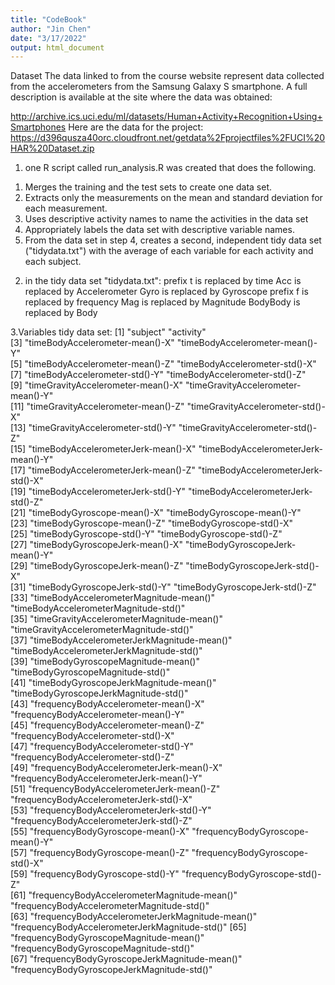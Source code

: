 ```yaml
---
title: "CodeBook"
author: "Jin Chen"
date: "3/17/2022"
output: html_document
---
```

Dataset
The data linked to from the course website represent data collected from the accelerometers from the Samsung Galaxy S smartphone. A full description is available at the site where the data was obtained:

http://archive.ics.uci.edu/ml/datasets/Human+Activity+Recognition+Using+Smartphones
Here are the data for the project:
https://d396qusza40orc.cloudfront.net/getdata%2Fprojectfiles%2FUCI%20HAR%20Dataset.zip

1. one R script called run_analysis.R was created that does the following.
1) Merges the training and the test sets to create one data set.
2) Extracts only the measurements on the mean and standard deviation for each measurement.
3) Uses descriptive activity names to name the activities in the data set
4) Appropriately labels the data set with descriptive variable names.
5) From the data set in step 4, creates a second, independent tidy data set ("tidydata.txt") with the average of each variable for each activity and each subject.

2. in the tidy data set "tidydata.txt":
prefix t is replaced by time
Acc is replaced by Accelerometer
Gyro is replaced by Gyroscope
prefix f is replaced by frequency
Mag is replaced by Magnitude
BodyBody is replaced by Body

3.Variables tidy data set:
 [1] "subject"                                        "activity"                                      
 [3] "timeBodyAccelerometer-mean()-X"                 "timeBodyAccelerometer-mean()-Y"                
 [5] "timeBodyAccelerometer-mean()-Z"                 "timeBodyAccelerometer-std()-X"                 
 [7] "timeBodyAccelerometer-std()-Y"                  "timeBodyAccelerometer-std()-Z"                 
 [9] "timeGravityAccelerometer-mean()-X"              "timeGravityAccelerometer-mean()-Y"             
[11] "timeGravityAccelerometer-mean()-Z"              "timeGravityAccelerometer-std()-X"              
[13] "timeGravityAccelerometer-std()-Y"               "timeGravityAccelerometer-std()-Z"              
[15] "timeBodyAccelerometerJerk-mean()-X"             "timeBodyAccelerometerJerk-mean()-Y"            
[17] "timeBodyAccelerometerJerk-mean()-Z"             "timeBodyAccelerometerJerk-std()-X"             
[19] "timeBodyAccelerometerJerk-std()-Y"              "timeBodyAccelerometerJerk-std()-Z"             
[21] "timeBodyGyroscope-mean()-X"                     "timeBodyGyroscope-mean()-Y"                    
[23] "timeBodyGyroscope-mean()-Z"                     "timeBodyGyroscope-std()-X"                     
[25] "timeBodyGyroscope-std()-Y"                      "timeBodyGyroscope-std()-Z"                     
[27] "timeBodyGyroscopeJerk-mean()-X"                 "timeBodyGyroscopeJerk-mean()-Y"                
[29] "timeBodyGyroscopeJerk-mean()-Z"                 "timeBodyGyroscopeJerk-std()-X"                 
[31] "timeBodyGyroscopeJerk-std()-Y"                  "timeBodyGyroscopeJerk-std()-Z"                 
[33] "timeBodyAccelerometerMagnitude-mean()"          "timeBodyAccelerometerMagnitude-std()"          
[35] "timeGravityAccelerometerMagnitude-mean()"       "timeGravityAccelerometerMagnitude-std()"       
[37] "timeBodyAccelerometerJerkMagnitude-mean()"      "timeBodyAccelerometerJerkMagnitude-std()"      
[39] "timeBodyGyroscopeMagnitude-mean()"              "timeBodyGyroscopeMagnitude-std()"              
[41] "timeBodyGyroscopeJerkMagnitude-mean()"          "timeBodyGyroscopeJerkMagnitude-std()"          
[43] "frequencyBodyAccelerometer-mean()-X"            "frequencyBodyAccelerometer-mean()-Y"           
[45] "frequencyBodyAccelerometer-mean()-Z"            "frequencyBodyAccelerometer-std()-X"            
[47] "frequencyBodyAccelerometer-std()-Y"             "frequencyBodyAccelerometer-std()-Z"            
[49] "frequencyBodyAccelerometerJerk-mean()-X"        "frequencyBodyAccelerometerJerk-mean()-Y"       
[51] "frequencyBodyAccelerometerJerk-mean()-Z"        "frequencyBodyAccelerometerJerk-std()-X"        
[53] "frequencyBodyAccelerometerJerk-std()-Y"         "frequencyBodyAccelerometerJerk-std()-Z"        
[55] "frequencyBodyGyroscope-mean()-X"                "frequencyBodyGyroscope-mean()-Y"               
[57] "frequencyBodyGyroscope-mean()-Z"                "frequencyBodyGyroscope-std()-X"                
[59] "frequencyBodyGyroscope-std()-Y"                 "frequencyBodyGyroscope-std()-Z"                
[61] "frequencyBodyAccelerometerMagnitude-mean()"     "frequencyBodyAccelerometerMagnitude-std()"     
[63] "frequencyBodyAccelerometerJerkMagnitude-mean()" "frequencyBodyAccelerometerJerkMagnitude-std()" 
[65] "frequencyBodyGyroscopeMagnitude-mean()"         "frequencyBodyGyroscopeMagnitude-std()"         
[67] "frequencyBodyGyroscopeJerkMagnitude-mean()"     "frequencyBodyGyroscopeJerkMagnitude-std()"     
